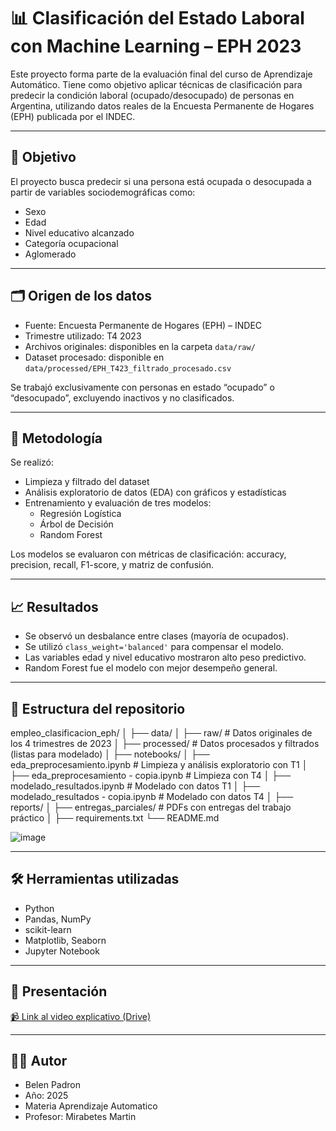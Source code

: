 # 📊 Clasificación del Estado Laboral con Machine Learning – EPH 2023

Este proyecto forma parte de la evaluación final del curso de Aprendizaje Automático. Tiene como objetivo aplicar técnicas de clasificación para predecir la condición laboral (ocupado/desocupado) de personas en Argentina, utilizando datos reales de la Encuesta Permanente de Hogares (EPH) publicada por el INDEC.

---

## 📌 Objetivo

El proyecto busca predecir si una persona está ocupada o desocupada a partir de variables sociodemográficas como:

- Sexo
- Edad
- Nivel educativo alcanzado
- Categoría ocupacional
- Aglomerado

---

## 🗂️ Origen de los datos

- Fuente: Encuesta Permanente de Hogares (EPH) – INDEC
- Trimestre utilizado: T4 2023
- Archivos originales: disponibles en la carpeta `data/raw/`
- Dataset procesado: disponible en `data/processed/EPH_T423_filtrado_procesado.csv`

Se trabajó exclusivamente con personas en estado “ocupado” o “desocupado”, excluyendo inactivos y no clasificados.

---

## 🧪 Metodología

Se realizó:

- Limpieza y filtrado del dataset
- Análisis exploratorio de datos (EDA) con gráficos y estadísticas
- Entrenamiento y evaluación de tres modelos:
  - Regresión Logística
  - Árbol de Decisión
  - Random Forest

Los modelos se evaluaron con métricas de clasificación: accuracy, precision, recall, F1-score, y matriz de confusión.

---

## 📈 Resultados

- Se observó un desbalance entre clases (mayoría de ocupados).
- Se utilizó `class_weight='balanced'` para compensar el modelo.
- Las variables edad y nivel educativo mostraron alto peso predictivo.
- Random Forest fue el modelo con mejor desempeño general.

---

## 📁 Estructura del repositorio

empleo_clasificacion_eph/
│
├── data/
│   ├── raw/                  # Datos originales de los 4 trimestres de 2023
│   ├── processed/            # Datos procesados y filtrados (listas para modelado)
│
├── notebooks/
│   ├── eda_preprocesamiento.ipynb        # Limpieza y análisis exploratorio con T1
│   ├── eda_preprocesamiento - copia.ipynb # Limpieza con T4
│   ├── modelado_resultados.ipynb         # Modelado con datos T1
│   ├── modelado_resultados - copia.ipynb # Modelado con datos T4
│
├── reports/
│   ├── entregas_parciales/   # PDFs con entregas del trabajo práctico
│
├── requirements.txt
└── README.md

![image](https://github.com/user-attachments/assets/638a850c-7415-4141-8213-1ee65a48b675)


---

## 🛠️ Herramientas utilizadas

- Python
- Pandas, NumPy
- scikit-learn
- Matplotlib, Seaborn
- Jupyter Notebook
---

## 🎥 Presentación

[📹 Link al video explicativo (Drive)](url_del_video)

---

## 🧑‍💻 Autor

- Belen Padron
- Año: 2025
- Materia Aprendizaje Automatico
- Profesor: Mirabetes Martin
